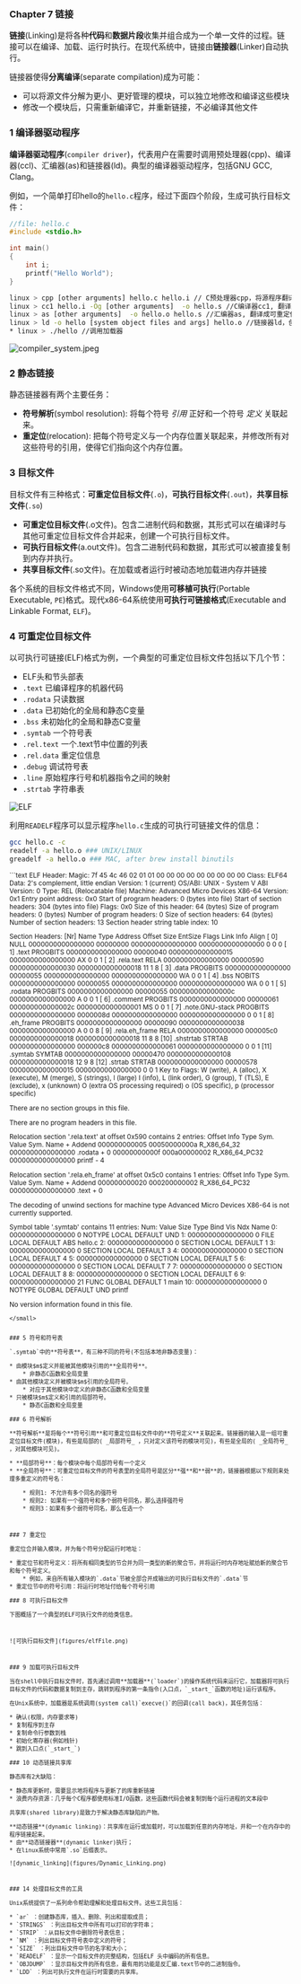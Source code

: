 ### **Chapter 7 链接**

**链接**(Linking)是将各种**代码**和**数据片段**收集并组合成为一个单一文件的过程。链接可以在编译、加载、运行时执行。在现代系统中，链接由**链接器**(Linker)自动执行。

链接器使得**分离编译**(separate compilation)成为可能：

* 可以将源文件分解为更小、更好管理的模块，可以独立地修改和编译这些模块
* 修改一个模块后，只需重新编译它，并重新链接，不必编译其他文件

### 1 编译器驱动程序

**编译器驱动程序**(`compiler driver`)，代表用户在需要时调用预处理器(cpp)、编译器(ccl)、汇编器(as)和链接器(ld)。典型的编译器驱动程序，包括GNU GCC, Clang。

例如，一个简单打印hello的`hello.c`程序，经过下面四个阶段，生成可执行目标文件：

```C
//file: hello.c
#include <stdio.h>

int main()
{
    int i;
    printf("Hello World");
}
```

```bash
linux > cpp [other arguments] hello.c hello.i // C预处理器cpp，将源程序翻译成一个ASCII码的中间文件
linux > cc1 hello.i -Og [other arguments]  -o hello.s //C编译器cc1, 翻译成一个ASCII汇编语言文件
linux > as [other arguments]  -o hello.o hello.s //汇编器as, 翻译成可重定位目标文件
linux > ld -o hello [system object files and args] hello.o //链接器ld，创建一个可执行文件
* linux > ./hello //调用加载器
```

![compiler_system.jpeg](figures/compiler_system.jpg)


### 2 静态链接 

静态链接器有两个主要任务：

* **符号解析**(symbol resolution): 将每个符号 _引用_ 正好和一个符号 _定义_ 关联起来。
* **重定位**(relocation): 把每个符号定义与一个内存位置关联起来，并修改所有对这些符号的引用，使得它们指向这个内存位置。



### 3 目标文件

目标文件有三种格式：**可重定位目标文件**(`.o`)，**可执行目标文件**(`.out`)，**共享目标文件**(`.so`)

* **可重定位目标文件**(.o文件)。包含二进制代码和数据，其形式可以在编译时与其他可重定位目标文件合并起来，创建一个可执行目标文件。
* **可执行目标文件**(a.out文件)。包含二进制代码和数据，其形式可以被直接复制到内存并执行。
* **共享目标文件**(.so文件)。在加载或者运行时被动态地加载进内存并链接

各个系统的目标文件格式不同，Windows使用**可移植可执行**(Portable Executable, `PE`)格式。现代x86-64系统使用**可执行可链接格式**(Executable and Linkable Format, `ELF`)。

### 4 可重定位目标文件

以可执行可链接(ELF)格式为例，一个典型的可重定位目标文件包括以下几个节：

* ELF头和节头部表
* `.text` 已编译程序的机器代码
* `.rodata` 只读数据
* `.data`  已初始化的全局和静态C变量
* `.bss`  未初始化的全局和静态C变量
* `.symtab` 一个符号表
* `.rel.text` 一个.text节中位置的列表
* `.rel.data` 重定位信息
* `.debug` 调试符号表
* `.line`  原始程序行号和机器指令之间的映射
* `.strtab`  字符串表


![ELF](figures/elf.png)


利用`READELF`程序可以显示程序`hello.c`生成的可执行可链接文件的信息：

```bash
gcc hello.c -c
readelf -a hello.o ### UNIX/LINUX
greadelf -a hello.o ### MAC, after brew install binutils
```

<small>
```text
ELF Header:
  Magic:   7f 45 4c 46 02 01 01 00 00 00 00 00 00 00 00 00
  Class:                             ELF64
  Data:                              2's complement, little endian
  Version:                           1 (current)
  OS/ABI:                            UNIX - System V
  ABI Version:                       0
  Type:                              REL (Relocatable file)
  Machine:                           Advanced Micro Devices X86-64
  Version:                           0x1
  Entry point address:               0x0
  Start of program headers:          0 (bytes into file)
  Start of section headers:          304 (bytes into file)
  Flags:                             0x0
  Size of this header:               64 (bytes)
  Size of program headers:           0 (bytes)
  Number of program headers:         0
  Size of section headers:           64 (bytes)
  Number of section headers:         13
  Section header string table index: 10

Section Headers:
  [Nr] Name              Type             Address           Offset
       Size              EntSize          Flags  Link  Info  Align
  [ 0]                   NULL             0000000000000000  00000000
       0000000000000000  0000000000000000           0     0     0
  [ 1] .text             PROGBITS         0000000000000000  00000040
       0000000000000015  0000000000000000  AX       0     0     1
  [ 2] .rela.text        RELA             0000000000000000  00000590
       0000000000000030  0000000000000018          11     1     8
  [ 3] .data             PROGBITS         0000000000000000  00000055
       0000000000000000  0000000000000000  WA       0     0     1
  [ 4] .bss              NOBITS           0000000000000000  00000055
       0000000000000000  0000000000000000  WA       0     0     1
  [ 5] .rodata           PROGBITS         0000000000000000  00000055
       000000000000000c  0000000000000000   A       0     0     1
  [ 6] .comment          PROGBITS         0000000000000000  00000061
       000000000000002c  0000000000000001  MS       0     0     1
  [ 7] .note.GNU-stack   PROGBITS         0000000000000000  0000008d
       0000000000000000  0000000000000000           0     0     1
  [ 8] .eh_frame         PROGBITS         0000000000000000  00000090
       0000000000000038  0000000000000000   A       0     0     8
  [ 9] .rela.eh_frame    RELA             0000000000000000  000005c0
       0000000000000018  0000000000000018          11     8     8
  [10] .shstrtab         STRTAB           0000000000000000  000000c8
       0000000000000061  0000000000000000           0     0     1
  [11] .symtab           SYMTAB           0000000000000000  00000470
       0000000000000108  0000000000000018          12     9     8
  [12] .strtab           STRTAB           0000000000000000  00000578
       0000000000000015  0000000000000000           0     0     1
Key to Flags:
  W (write), A (alloc), X (execute), M (merge), S (strings), l (large)
  I (info), L (link order), G (group), T (TLS), E (exclude), x (unknown)
  O (extra OS processing required) o (OS specific), p (processor specific)

There are no section groups in this file.

There are no program headers in this file.

Relocation section '.rela.text' at offset 0x590 contains 2 entries:
  Offset          Info           Type           Sym. Value    Sym. Name + Addend
000000000005  00050000000a R_X86_64_32       0000000000000000 .rodata + 0
00000000000f  000a00000002 R_X86_64_PC32     0000000000000000 printf - 4

Relocation section '.rela.eh_frame' at offset 0x5c0 contains 1 entries:
  Offset          Info           Type           Sym. Value    Sym. Name + Addend
000000000020  000200000002 R_X86_64_PC32     0000000000000000 .text + 0

The decoding of unwind sections for machine type Advanced Micro Devices X86-64 is not currently supported.

Symbol table '.symtab' contains 11 entries:
   Num:    Value          Size Type    Bind   Vis      Ndx Name
     0: 0000000000000000     0 NOTYPE  LOCAL  DEFAULT  UND
     1: 0000000000000000     0 FILE    LOCAL  DEFAULT  ABS hello.c
     2: 0000000000000000     0 SECTION LOCAL  DEFAULT    1
     3: 0000000000000000     0 SECTION LOCAL  DEFAULT    3
     4: 0000000000000000     0 SECTION LOCAL  DEFAULT    4
     5: 0000000000000000     0 SECTION LOCAL  DEFAULT    5
     6: 0000000000000000     0 SECTION LOCAL  DEFAULT    7
     7: 0000000000000000     0 SECTION LOCAL  DEFAULT    8
     8: 0000000000000000     0 SECTION LOCAL  DEFAULT    6
     9: 0000000000000000    21 FUNC    GLOBAL DEFAULT    1 main
    10: 0000000000000000     0 NOTYPE  GLOBAL DEFAULT  UND printf

No version information found in this file.
```
</small>


### 5 符号和符号表

`.symtab`中的**符号表**，有三种不同的符号(不包括本地非静态变量)：

* 由模块$m$定义并能被其他模块引用的**全局符号**。
    * 非静态C函数和全局变量
* 由其他模块定义并被模块$m$引用的全局符号。
    * 对应于其他模块中定义的非静态C函数和全局变量
* 只被模块$m$定义和引用的局部符号。
    * 静态C函数和全局变量 

### 6 符号解析

**符号解析**是将每个**符号引用**和可重定位目标文件中的**符号定义**关联起来。链接器的输入是一组可重定位目标文件(模块)，有些是局部的( _局部符号_ ，只对定义该符号的模块可见)，有些是全局的( _全局符号_ ，对其他模块可见)。

* **局部符号**：每个模块中每个局部符号有一个定义
* **全局符号**：可重定位目标文件的符号表里的全局符号是区分**强**和**弱**的，链接器根据以下规则来处理多重定义的符号名：
    
    * 规则1: 不允许有多个同名的强符号
    * 规则2: 如果有一个强符号和多个弱符号同名，那么选择强符号
    * 规则3：如果有多个弱符号同名，那么任选一个 



### 7 重定位

重定位合并输入模块，并为每个符号分配运行时地址：

* 重定位节和符号定义：将所有相同类型的节合并为同一类型的新的聚合节，并将运行时内存地址赋给新的聚合节和每个符号定义。
    * 例如，来自所有输入模块的`.data`节被全部合并成输出的可执行目标文件的`.data`节   
* 重定位节中的符号引用：将运行时地址付给每个符号引用
     
### 8 可执行目标文件

下图概括了一个典型的ELF可执行文件的给类信息。



![可执行目标文件](figures/elfFile.png)



### 9 加载可执行目标文件

当在shell中执行目标文件时，首先通过调用**加载器**(`loader`)的操作系统代码来运行它，加载器将可执行目标文件的代码和数据复制到主存，跳转到程序的第一条指令(入口点，`_start_`函数的地址)运行该程序。

在Unix系统中，加载器是系统调用(system call)`execve()`的回调(call back)，其任务包括：

* 确认(权限，内存要求等)
* 复制程序到主存
* 复制命令行参数到栈
* 初始化寄存器(例如栈针)
* 跳到入口点(`_start_`)

### 10 动态链接共享库

静态库有2大缺陷：

* 静态库更新时，需要显示地将程序与更新了的库重新链接
* 浪费内存资源：几乎每个C程序都使用标准I/O函数，这些函数代码会被复制到每个运行进程的文本段中

共享库(shared library)是致力于解决静态库缺陷的产物。

**动态链接**(dynamic linking)：共享库在运行或加载时，可以加载到任意的内存地址，并和一个在内存中的程序链接起来。
* 由**动态链接器**(dynamic linker)执行；
* 在linux系统中常用`.so`后缀表示。

![dynamic_linking](figures/Dynamic_Linking.png)



### 14 处理目标文件的工具

Unix系统提供了一系列命令帮助理解和处理目标文件。这些工具包括：

* `ar` ：创建静态库，插入、删除、列出和提取成员；
* `STRINGS` ：列出目标文件中所有可以打印的字符串；
* `STRIP` ：从目标文件中删除符号表信息；
* `NM` ：列出目标文件符号表中定义的符号；
* `SIZE` ：列出目标文件中节的名字和大小；
* `READELF` ：显示一个目标文件的完整结构，包括ELF 头中编码的所有信息。
* `OBJDUMP` ：显示目标文件的所有信息，最有用的功能是反汇编.text节中的二进制指令。
* `LDD` ：列出可执行文件在运行时需要的共享库。

